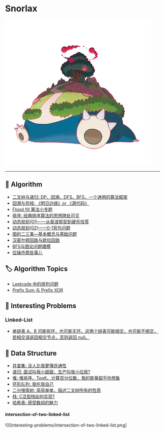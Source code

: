 # Snorlax

![](./Snorlax.png)

----------

## :telescope:	Algorithm

- [二叉树与递归: DP、回溯、DFS、BFS，一个通用的算法框架](https://github.com/SmartKeyerror/Snorlax/tree/master/algorithm/tree)
- [回溯与剪枝: 《明日边缘》or 《源代码》](https://github.com/SmartKeyerror/Snorlax/tree/master/algorithm/backtracking)
- [Flood fill 算法小专题](https://github.com/SmartKeyerror/Snorlax/tree/master/algorithm/flood-fill)
- [排序: 经典排序算法的思想随处可见](https://github.com/SmartKeyerror/Snorlax/tree/master/algorithm/sort)
- [动态规划(01)——从斐波那契到硬币找零](https://github.com/SmartKeyerror/Snorlax/tree/master/algorithm/dp/dp(01))
- [动态规划(02)——0-1背包问题](https://github.com/SmartKeyerror/Snorlax/tree/master/algorithm/dp/dp(02))
- [图的二三事—基本概念与基础问题](https://github.com/SmartKeyerror/Snorlax/tree/master/algorithm/graph/base)
- [汉密尔顿回路与欧拉回路](https://github.com/SmartKeyerror/Snorlax/tree/master/algorithm/graph/loop)
- [BFS与图论问题建模](https://github.com/SmartKeyerror/Snorlax/tree/master/algorithm/bfs)
- [位操作那些事儿](https://github.com/SmartKeyerror/Snorlax/tree/master/algorithm/bit-manipulation)

## :label: Algorithm Topics

- [Leetcode 中的排列问题](https://github.com/SmartKeyerror/Snorlax/tree/master/algorithm/permutation)
- [Prefix Sum 与 Prefix XOR](https://github.com/SmartKeyerror/Snorlax/tree/master/algorithm/prefix-sum)

## :beers: Interesting Problems

### Linked-List

- [单链表 A、B 可能有环，也可能无环。这两个链表可能相交，也可能不相交，若相交请返回相交节点，否则返回 null。](#intersection-of-two-linked-list)

## :toolbox: Data Structure

- [并查集: 没人比我更懂连通性](https://github.com/SmartKeyerror/Snorlax/tree/master/src/union-find)
- [递归: 面试叫我小甜甜，生产叫我小垃圾?](https://github.com/SmartKeyerror/Snorlax/tree/master/src/recursive)
- [堆: 堆排序、TopK、计算百分位数，我的能量超乎你想象](https://github.com/SmartKeyerror/Snorlax/tree/master/src/heap)
- [环形队列: 我吃我自己](https://github.com/SmartKeyerror/Snorlax/tree/master/src/circular-buffer)
- [二分搜索树: 简简单单，描述二叉树所有的性质](https://github.com/SmartKeyerror/Snorlax/tree/master/src/search-tree)
- [栈: C泛型栈如何实现?](https://github.com/SmartKeyerror/Snorlax/tree/master/src/stack)
- [哈希表: 感受数组的魅力](https://github.com/SmartKeyerror/Snorlax/tree/master/src/hash-table)


#### intersection-of-two-linked-list

!()[interesting-problems/intersection-of-two-linked-list.png]
